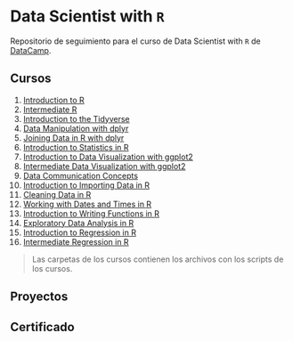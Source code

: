 # Data Scientist with `R`

Repositorio de seguimiento para el curso de Data Scientist with `R` de [DataCamp](https://www.datacamp.com/tracks/data-scientist-with-r).

## Cursos
1. [Introduction to R]()
2. [Intermediate R](./Intermediate%20R/)
3. [Introduction to the Tidyverse](./Introduction%20to%20the%20Tidyverse/)
4. [Data Manipulation with dplyr](./Data%20Manipulation%20with%20dplyr/)
5. [Joining Data in R with dplyr](./Joining%20Data%20in%20R%20with%20dplyr/)
6. [Introduction to Statistics in R](./Introduction%20to%20Statistics%20in%20R/)
7. [Introduction to Data Visualization with ggplot2](./Introduction%20to%20Data%20Visualization%20with%20ggplot2/)
8. [Intermediate Data Visualization with ggplot2](./Intermediate%20Data%20Visualization%20with%20ggplot2/)
9. [Data Communication Concepts](./Data%20Communication%20Concepts/)
10. [Introduction to Importing Data in R](./Introduction%20to%20Importing%20Data%20in%20R/)
11. [Cleaning Data in R](./Cleaning%20Data%20in%20R/)
12. [Working with Dates and Times in R](./Working%20with%20Dates%20and%20Times%20in%20R/)
13. [Introduction to Writing Functions in R](./Introduction%20to%20Writing%20Functions%20in%20R/)
14. [Exploratory Data Analysis in R](./Exploratory%20Data%20Analysis%20in%20R/)
15. [Introduction to Regression in R](./Introduction%20to%20Regression%20in%20R/)
16. [Intermediate Regression in R](./Intermediate%20Regression%20in%20R/)

> Las carpetas de los cursos contienen los archivos con los scripts de los cursos.

## Proyectos

## Certificado

